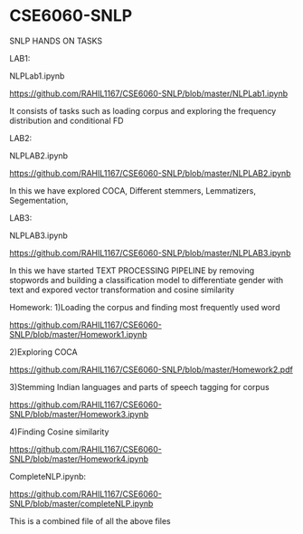 # CSE6060-SNLP
SNLP HANDS ON TASKS

LAB1:

NLPLab1.ipynb

https://github.com/RAHIL1167/CSE6060-SNLP/blob/master/NLPLab1.ipynb

It consists of tasks such as loading corpus and exploring the frequency distribution and conditional FD

LAB2:

NLPLAB2.ipynb

https://github.com/RAHIL1167/CSE6060-SNLP/blob/master/NLPLAB2.ipynb

In this we have explored COCA, Different stemmers, Lemmatizers, Segementation,

LAB3:

NLPLAB3.ipynb

https://github.com/RAHIL1167/CSE6060-SNLP/blob/master/NLPLAB3.ipynb

In this we have started TEXT PROCESSING PIPELINE by removing stopwords and building a classification model to differentiate gender with text and expored vector transformation and cosine similarity

Homework:
1)Loading the corpus and finding most frequently used word

https://github.com/RAHIL1167/CSE6060-SNLP/blob/master/Homework1.ipynb

2)Exploring COCA

https://github.com/RAHIL1167/CSE6060-SNLP/blob/master/Homework2.pdf

3)Stemming Indian languages and parts of speech tagging for corpus

https://github.com/RAHIL1167/CSE6060-SNLP/blob/master/Homework3.ipynb

4)Finding Cosine similarity

https://github.com/RAHIL1167/CSE6060-SNLP/blob/master/Homework4.ipynb

CompleteNLP.ipynb:

https://github.com/RAHIL1167/CSE6060-SNLP/blob/master/completeNLP.ipynb

This is a combined file of all the above files
